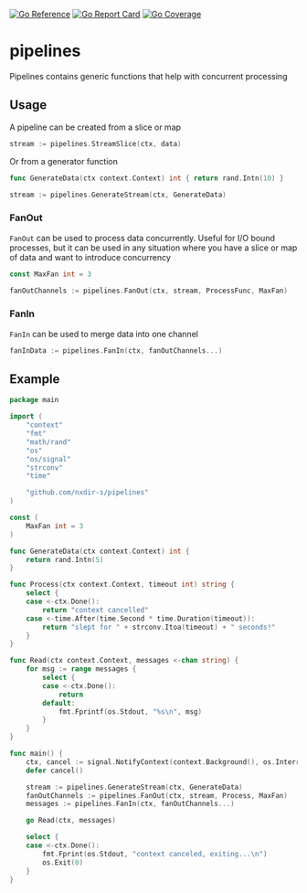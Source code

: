 [![Go Reference](https://pkg.go.dev/badge/github.com/nxdir-s/pipelines.svg)](https://pkg.go.dev/github.com/nxdir-s/pipelines)
[![Go Report Card](https://goreportcard.com/badge/github.com/nxdir-s/pipelines)](https://goreportcard.com/report/github.com/nxdir-s/pipelines)
[![Go Coverage](https://github.com/nxdir-s/pipelines/wiki/coverage.svg)](https://raw.githack.com/wiki/nxdir-s/pipelines/coverage.html)

# pipelines

Pipelines contains generic functions that help with concurrent processing

## Usage

A pipeline can be created from a slice or map

```go
stream := pipelines.StreamSlice(ctx, data)
```

Or from a generator function

```go
func GenerateData(ctx context.Context) int { return rand.Intn(10) }

stream := pipelines.GenerateStream(ctx, GenerateData)
```

### FanOut

`FanOut` can be used to process data concurrently. Useful for I/O bound processes, but it can be used in any situation where you have a slice or map of data and want to introduce concurrency

```go
const MaxFan int = 3

fanOutChannels := pipelines.FanOut(ctx, stream, ProcessFunc, MaxFan)
```

### FanIn

`FanIn` can be used to merge data into one channel

```go
fanInData := pipelines.FanIn(ctx, fanOutChannels...)
```

## Example

```go
package main

import (
    "context"
    "fmt"
    "math/rand"
    "os"
    "os/signal"
    "strconv"
    "time"

    "github.com/nxdir-s/pipelines"
)

const (
    MaxFan int = 3
)

func GenerateData(ctx context.Context) int {
    return rand.Intn(5)
}

func Process(ctx context.Context, timeout int) string {
    select {
    case <-ctx.Done():
        return "context cancelled"
    case <-time.After(time.Second * time.Duration(timeout)):
        return "slept for " + strconv.Itoa(timeout) + " seconds!"
    }
}

func Read(ctx context.Context, messages <-chan string) {
    for msg := range messages {
        select {
        case <-ctx.Done():
            return
        default:
            fmt.Fprintf(os.Stdout, "%s\n", msg)
        }
    }
}

func main() {
    ctx, cancel := signal.NotifyContext(context.Background(), os.Interrupt)
    defer cancel()

    stream := pipelines.GenerateStream(ctx, GenerateData)
    fanOutChannels := pipelines.FanOut(ctx, stream, Process, MaxFan)
    messages := pipelines.FanIn(ctx, fanOutChannels...)

    go Read(ctx, messages)

    select {
    case <-ctx.Done():
        fmt.Fprint(os.Stdout, "context canceled, exiting...\n")
        os.Exit(0)
    }
}
```
